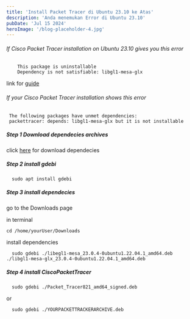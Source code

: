 ```yaml
---
title: 'Install Packet Tracer di Ubuntu 23.10 ke Atas'
description: 'Anda menemukan Error di Ubuntu 23.10'
pubDate: 'Jul 15 2024'
heroImage: '/blog-placeholder-4.jpg'
---
```


###### If Cisco Packet Tracer installation on Ubuntu 23.10 gives you this error

```
    This package is uninstallable
    Dependency is not satisfiable: libgl1-mesa-glx
```
 link for  [guide](https://github.com/PetrusNoleto/Error-in-install-cisco-packet-tracer-in-ubuntu-23.10-Dependency-is-not-satisfiable-libgl1-mesa-glx)


###### If your Cisco Packet Tracer installation shows this error
 ```
  The following packages have unmet dependencies:
  packettracer: depends: libgl1-mesa-glx but it is not installable
```
  




##### Step 1 Download dependecies archives
  click [here](https://github.com/PetrusNoleto/error-in-install-cisco-packet-tracer-in-ubuntu-23.10---guide-instalation/releases/tag/CiscoPacketTracerFixUnmetDependenciesUbuntu23.10) for download dependecies


##### Step 2 install gdebi

```
  sudo apt install gdebi
```
##### Step 3 install dependecies
  go to the Downloads page
  
  in terminal
  ```
  cd /home/yourUser/Downloads
  ```
  install dependencies
  ```
    sudo gdebi ./libegl1-mesa_23.0.4-0ubuntu1.22.04.1_amd64.deb ./libgl1-mesa-glx_23.0.4-0ubuntu1.22.04.1_amd64.deb
  ```
##### Step 4 install CiscoPacketTracer
  ```
    sudo gdebi ./Packet_Tracer821_amd64_signed.deb 
  ```
  
  or
  
  ```
    sudo gdebi ./YOURPACKETTRACKERARCHIVE.deb 
  ```

